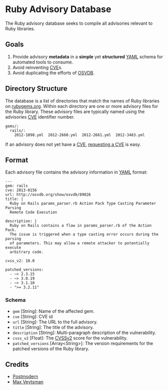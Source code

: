 # Ruby Advisory Database

The Ruby advisory database seeks to compile all advisories relevant to Ruby libraries.

## Goals

1. Provide advisory **metadata** in a **simple** yet **structured** [YAML]
   schema for automated tools to consume.
2. Avoid reinventing [CVE]s.
3. Avoid duplicating the efforts of [OSVDB].

## Directory Structure

The database is a list of directories that match the names of Ruby libraries on
[rubygems.org]. Within each directory are one or more advisory files
for the Ruby library. These advisory files are typically named using
the advisories [CVE] identifier number.

    gems/:
      rails/:
        2012-1098.yml  2012-2660.yml  2012-2661.yml  2012-3463.yml

If an advisory does not yet have a [CVE], [requesting a CVE][1] is easy.

## Format

Each advisory file contains the advisory information in [YAML] format:

    ---
    gem: rails
    cve: 2013-0156
    url: http://osvdb.org/show/osvdb/89026
    title: |
      Ruby on Rails params_parser.rb Action Pack Type Casting Parameter Parsing
      Remote Code Execution 
    
    description: |
      Ruby on Rails contains a flaw in params_parser.rb of the Action Pack.
      The issue is triggered when a type casting error occurs during the parsing
      of parameters. This may allow a remote attacker to potentially execute
      arbitrary code.
    
    cvss_v2: 10.0
    
    patched_versions:
      - ~> 2.3.15
      - ~> 3.0.19
      - ~> 3.1.10
      - ">= 3.2.11"

### Schema

* `gem` \[String\]: Name of the affected gem.
* `cve` \[String\]: CVE id
* `url` \[String\]: The URL to the full advisory.
* `title` \[String\]: The title of the advisory.
* `description` \[String\]: Multi-paragraph description of the vulnerability.
* `cvss_v2` \[Float\]: The [CVSSv2] score for the vulnerability.
* `patched_versions` \[Array\<String\>\]: The version requirements for the
  patched versions of the Ruby library.

## Credits

* [Postmodern](https://github.com/postmodern/)
* [Max Veytsman](https://twitter.com/mveytsman)

[rubygems.org]: https://rubygems.org/
[CVE]: http://cve.mitre.org/
[CVSSv2]: http://www.first.org/cvss/cvss-guide.html
[OSVDB]: http://www.osvdb.org/
[YAML]: http://www.yaml.org/

[1]: http://people.redhat.com/kseifrie/CVE-OpenSource-Request-HOWTO.html
